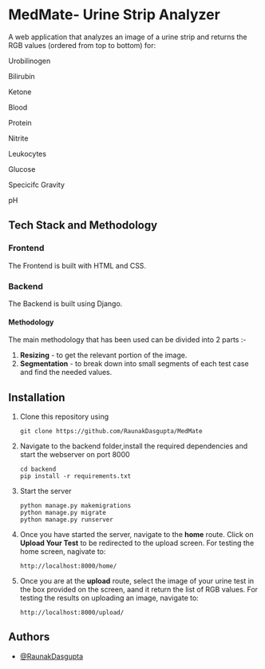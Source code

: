 # MedMate- Urine Strip Analyzer

A web application that analyzes an image of a urine strip and returns the RGB values (ordered from top to bottom) for:

Urobilinogen

Bilirubin

Ketone

Blood

Protein

Nitrite

Leukocytes

Glucose

Specicifc Gravity

pH


Tech Stack and Methodology
----------

### Frontend

The Frontend is built with HTML and CSS.

### Backend

The Backend is built using Django.


#### Methodology



The main methodology that has been used can be divided into 2 parts :-

1. **Resizing** - to get the relevant portion of the image.
2. **Segmentation** - to break down into small segments of each test case and find the needed values.

## Installation

1. Clone this repository using

   ```
   git clone https://github.com/RaunakDasgupta/MedMate
   ```

2. Navigate to the backend folder,install the required dependencies and start the webserver on port 8000

   ```
   cd backend
   pip install -r requirements.txt
   ```

3. Start the server
    
   ```
   python manage.py makemigrations
   python manage.py migrate
   python manage.py runserver
   ```

4. Once you have started the server, navigate to the **home**   route. Click on **Upload Your Test** to be redirected to the upload screen. For testing the home screen, nagivate to:

   ```
   http://localhost:8000/home/
   ```
5. Once you are at the **upload** route, select the image of your urine test in the box provided on the screen, aand it return the list of RGB values. For testing the results on uploading an image, navigate to:
   ```
   http://localhost:8000/upload/
   ```


## Authors

- [@RaunakDasgupta](https://www.github.com/RaunakDasgupta)
